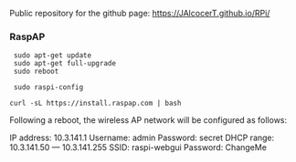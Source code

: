 Public repository for the github page: <https://JAlcocerT.github.io/RPi/>

### RaspAP

```
 sudo apt-get update
 sudo apt-get full-upgrade
 sudo reboot
 
 sudo raspi-config
 
curl -sL https://install.raspap.com | bash

```

Following a reboot, the wireless AP network will be configured as follows:

IP address: 10.3.141.1
Username: admin
Password: secret
DHCP range: 10.3.141.50 — 10.3.141.255
SSID: raspi-webgui
Password: ChangeMe
